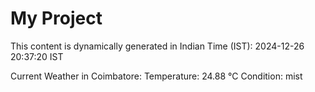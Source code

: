 # My Project

This content is dynamically generated in Indian Time (IST): 2024-12-26 20:37:20 IST


Current Weather in Coimbatore:
Temperature: 24.88 °C
Condition: mist
